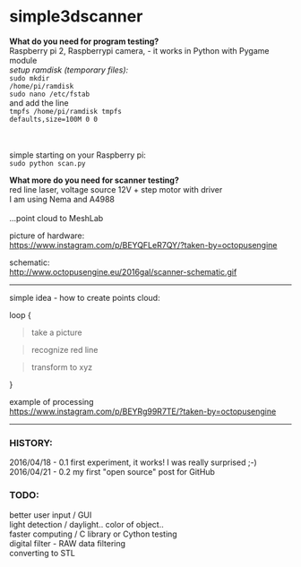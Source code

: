 # simple3dscanner
<b>What do you need for program testing?</b><br /> 
Raspberry pi 2, Raspberrypi camera, - it works in Python with Pygame module<br /> 
<i>setup ramdisk (temporary files):</i><br />
<code>sudo mkdir /home/pi/ramdisk</code><br /> 
<code>sudo nano /etc/fstab</code><br />
and add the line<br />
<code>tmpfs /home/pi/ramdisk tmpfs defaults,size=100M 0 0</code><br /> 
<br />


<br />
simple starting on your Raspberry pi:<br />
<code>sudo python scan.py</code><br />

<b>What more do you need for scanner testing?</b><br /> 
red line laser, voltage source 12V + step motor with driver<br /> 
I am using Nema and A4988<br />  
...point cloud to MeshLab

picture of hardware:<br /> 
https://www.instagram.com/p/BEYQFLeR7QY/?taken-by=octopusengine

schematic:<br /> 
http://www.octopusengine.eu/2016gal/scanner-schematic.gif

<hr /> 
simple idea - how to create points cloud:

loop {

  > take a picture 

  > recognize red line

  > transform to xyz
  
  }

 example of processing<br /> 
  https://www.instagram.com/p/BEYRg99R7TE/?taken-by=octopusengine

<hr />
<h3>HISTORY:</h3> 

 2016/04/18 - 0.1 first experiment, it works! I was really surprised ;-)<br /> 
 2016/04/21 - 0.2 my first "open source" post for GitHub 
 
 
<h3>TODO:</h3>

 better user input / GUI<br /> 
 light detection / daylight.. color of object..<br /> 
 faster computing / C library or Cython testing<br /> 
 digital filter - RAW data filtering<br /> 
 converting to STL<br /> 
 
  
